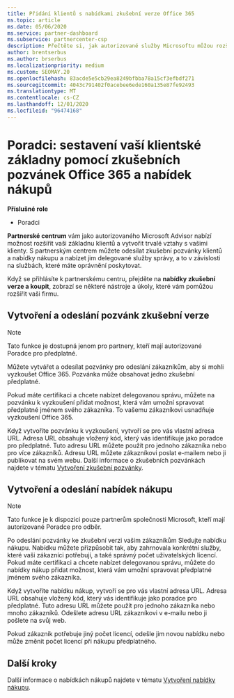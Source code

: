 ```yaml
---
title: Přidání klientů s nabídkami zkušební verze Office 365
ms.topic: article
ms.date: 05/06/2020
ms.service: partner-dashboard
ms.subservice: partnercenter-csp
description: Přečtěte si, jak autorizované služby Microsoftu můžou rozšiřovat své odběry sady Office 365. Můžete vytvářet a odesílat pozvánky na zkušební verzi Office 365 a nabídky nákupu pro klienty.
author: brentserbus
ms.author: brserbus
ms.localizationpriority: medium
ms.custom: SEOMAY.20
ms.openlocfilehash: 83acde5e5cb29ea8249bfbba78a15cf3efbdf271
ms.sourcegitcommit: 4043c791402f0acebee6ede160a135e87fe92493
ms.translationtype: MT
ms.contentlocale: cs-CZ
ms.lasthandoff: 12/01/2020
ms.locfileid: "96474168"
---
```

# <a name="advisors-build-your-client-base-with-office-365-trial-invitations-and-purchase-offers"></a>Poradci: sestavení vaší klientské základny pomocí zkušebních pozvánek Office 365 a nabídek nákupů


**Příslušné role**

- Poradci


**Partnerské centrum** vám jako autorizovaného Microsoft Advisor nabízí možnost rozšířit vaši základnu klientů a vytvořit trvalé vztahy s vašimi klienty. S partnerským centrem můžete odesílat zkušební pozvánky klientů a nabídky nákupu a nabízet jim delegované služby správy, a to v závislosti na službách, které máte oprávnění poskytovat.

Když se přihlásíte k partnerskému centru, přejděte na **nabídky zkušební verze a koupit**, zobrazí se některé nástroje a úkoly, které vám pomůžou rozšířit vaši firmu.

## <a name="create-and-send-trial-invitations"></a>Vytvoření a odeslání pozvánk zkušební verze

> [!NOTE]
> Tato funkce je dostupná jenom pro partnery, kteří mají autorizované Poradce pro předplatné.

Můžete vytvářet a odesílat pozvánky pro odeslání zákazníkům, aby si mohli vyzkoušet Office 365. Pozvánka může obsahovat jedno zkušební předplatné.

Pokud máte certifikaci a chcete nabízet delegovanou správu, můžete na pozvánku k vyzkoušení přidat možnost, která vám umožní spravovat předplatné jménem svého zákazníka. To vašemu zákazníkovi usnadňuje vyzkoušení Office 365.

Když vytvoříte pozvánku k vyzkoušení, vytvoří se pro vás vlastní adresa URL. Adresa URL obsahuje vložený kód, který vás identifikuje jako poradce pro předplatné. Tuto adresu URL můžete použít pro jednoho zákazníka nebo pro více zákazníků. Adresu URL můžete zákazníkovi poslat e-mailem nebo ji publikovat na svém webu.
Další informace o zkušebních pozvánkách najdete v tématu [Vytvoření zkušební pozvánky](advisors-create-a-trial-invitation.md).

## <a name="create-and-send-purchase-offers"></a>Vytvoření a odeslání nabídek nákupu

> [!NOTE]
> Tato funkce je k dispozici pouze partnerům společnosti Microsoft, kteří mají autorizované Poradce pro odběr.

Po odeslání pozvánky ke zkušební verzi vašim zákazníkům Sledujte nabídku nákupu. Nabídku můžete přizpůsobit tak, aby zahrnovala konkrétní služby, které vaši zákazníci potřebují, a také správný počet uživatelských licencí. Pokud máte certifikaci a chcete nabízet delegovanou správu, můžete do nabídky nákup přidat možnost, která vám umožní spravovat předplatné jménem svého zákazníka.

Když vytvoříte nabídku nákup, vytvoří se pro vás vlastní adresa URL. Adresa URL obsahuje vložený kód, který vás identifikuje jako poradce pro předplatné. Tuto adresu URL můžete použít pro jednoho zákazníka nebo mnoho zákazníků. Odešlete adresu URL zákazníkovi v e-mailu nebo ji pošlete na svůj web.

Pokud zákazník potřebuje jiný počet licencí, odešle jim novou nabídku nebo může změnit počet licencí při nákupu předplatného.

## <a name="next-steps"></a>Další kroky

Další informace o nabídkách nákupů najdete v tématu [Vytvoření nabídky nákupu](advisor-create-a-purchase-offer.md).
